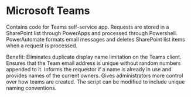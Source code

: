 # Microsoft Teams
Contains code for Teams self-service app. Requests are stored in a SharePoint list through PowerApps and processed through Powershell. PowerAutomate formats email messages and deletes SharePoint list items when a request is processed.

Benefit: Eliminates duplicate display name limitation on the Teams client.
Ensures that the Team email address is unique without random numbers appended to it.
Informs the requestor if a name is already in use and provides names of the current owners.
Gives administrators more control over how teams are created. The script can be modified to include unique naming conventions.
